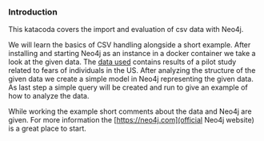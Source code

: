 ### Introduction

This katacoda covers the import and evaluation of csv data with Neo4j.

We will learn the basics of CSV handling alongside a short example. After installing and starting Neo4j as an instance in a docker container we take a look at the given data.
The [data used](https://www.kaggle.com/mlomuscio/fear-pilot) contains results of a pilot study related to fears of individuals in the US.
After analyzing the structure of the given data we create a simple model in Neo4j representing the given data.
As last step a simple query will be created and run to give an example of how to analyze the data.

While working the example short comments about the data and Neo4j are given. For more information the [https://neo4j.com](official Neo4j website) is a great place to start.
